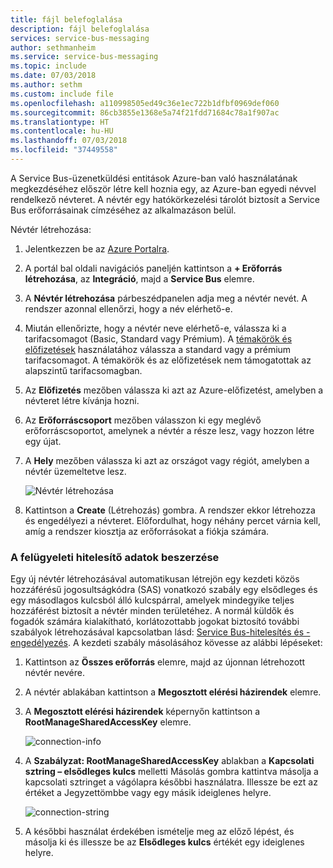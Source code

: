 ```yaml
---
title: fájl belefoglalása
description: fájl belefoglalása
services: service-bus-messaging
author: sethmanheim
ms.service: service-bus-messaging
ms.topic: include
ms.date: 07/03/2018
ms.author: sethm
ms.custom: include file
ms.openlocfilehash: a110998505ed49c36e1ec722b1dfbf0969def060
ms.sourcegitcommit: 86cb3855e1368e5a74f21fdd71684c78a1f907ac
ms.translationtype: HT
ms.contentlocale: hu-HU
ms.lasthandoff: 07/03/2018
ms.locfileid: "37449558"
---
```

A Service Bus-üzenetküldési entitások Azure-ban való használatának megkezdéséhez először létre kell hoznia egy, az Azure-ban egyedi névvel rendelkező névteret. A névtér egy hatókörkezelési tárolót biztosít a Service Bus erőforrásainak címzéséhez az alkalmazáson belül.

Névtér létrehozása:

1. Jelentkezzen be az [Azure Portalra][Azure portal].
2. A portál bal oldali navigációs paneljén kattintson a **+ Erőforrás létrehozása**, az **Integráció**, majd a **Service Bus** elemre.
3. A **Névtér létrehozása** párbeszédpanelen adja meg a névtér nevét. A rendszer azonnal ellenőrzi, hogy a név elérhető-e.
4. Miután ellenőrizte, hogy a névtér neve elérhető-e, válassza ki a tarifacsomagot (Basic, Standard vagy Prémium). A [témakörök és előfizetések](../articles/service-bus-messaging/service-bus-queues-topics-subscriptions.md#topics-and-subscriptions) használatához válassza a standard vagy a prémium tarifacsomagot. A témakörök és az előfizetések nem támogatottak az alapszintű tarifacsomagban.
5. Az **Előfizetés** mezőben válassza ki azt az Azure-előfizetést, amelyben a névteret létre kívánja hozni.
6. Az **Erőforráscsoport** mezőben válasszon ki egy meglévő erőforráscsoportot, amelynek a névtér a része lesz, vagy hozzon létre egy újat.      
7. A **Hely** mezőben válassza ki azt az országot vagy régiót, amelyben a névtér üzemeltetve lesz.
   
    ![Névtér létrehozása][create-namespace]
8. Kattintson a **Create** (Létrehozás) gombra. A rendszer ekkor létrehozza és engedélyezi a névteret. Előfordulhat, hogy néhány percet várnia kell, amíg a rendszer kiosztja az erőforrásokat a fiókja számára.

### <a name="obtain-the-management-credentials"></a>A felügyeleti hitelesítő adatok beszerzése

Egy új névtér létrehozásával automatikusan létrejön egy kezdeti közös hozzáférésű jogosultságkódra (SAS) vonatkozó szabály egy elsődleges és egy másodlagos kulcsból álló kulcspárral, amelyek mindegyike teljes hozzáférést biztosít a névtér minden területéhez. A normál küldők és fogadók számára kialakítható, korlátozottabb jogokat biztosító további szabályok létrehozásával kapcsolatban lásd: [Service Bus-hitelesítés és -engedélyezés](../articles/service-bus-messaging/service-bus-authentication-and-authorization.md). A kezdeti szabály másolásához kövesse az alábbi lépéseket: 

1. Kattintson az **Összes erőforrás** elemre, majd az újonnan létrehozott névtér nevére.
2. A névtér ablakában kattintson a **Megosztott elérési házirendek** elemre.
3. A **Megosztott elérési házirendek** képernyőn kattintson a **RootManageSharedAccessKey** elemre.
   
    ![connection-info][connection-info]
4. A **Szabályzat: RootManageSharedAccessKey** ablakban a **Kapcsolati sztring – elsődleges kulcs** melletti Másolás gombra kattintva másolja a kapcsolati sztringet a vágólapra későbbi használatra. Illessze be ezt az értéket a Jegyzettömbbe vagy egy másik ideiglenes helyre.
   
    ![connection-string][connection-string]

5. A későbbi használat érdekében ismételje meg az előző lépést, és másolja ki és illessze be az **Elsődleges kulcs** értékét egy ideiglenes helyre.

<!--Image references-->

[create-namespace]: ./media/service-bus-create-namespace-portal/create-namespace.png
[connection-info]: ./media/service-bus-create-namespace-portal/connection-info.png
[connection-string]: ./media/service-bus-create-namespace-portal/connection-string.png
[Azure portal]: https://portal.azure.com

